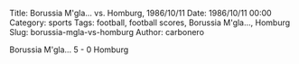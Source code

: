 Title: Borussia M'gla… vs. Homburg, 1986/10/11
Date: 1986/10/11 00:00
Category: sports
Tags: football, football scores, Borussia M'gla…, Homburg
Slug: borussia-mgla-vs-homburg
Author: carbonero


Borussia M'gla… 5 - 0 Homburg
